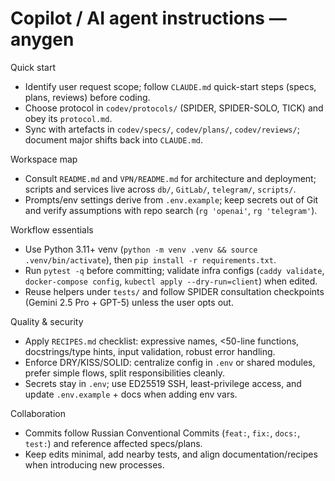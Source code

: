 <!--
Guidance for AI coding agents working in the `anygen` repo.
Keep this file short (20-50 lines). Be concrete and reference real files/commands.
-->

# Copilot / AI agent instructions — anygen

Quick start
- Identify user request scope; follow `CLAUDE.md` quick-start steps (specs, plans, reviews) before coding.
- Choose protocol in `codev/protocols/` (SPIDER, SPIDER-SOLO, TICK) and obey its `protocol.md`.
- Sync with artefacts in `codev/specs/`, `codev/plans/`, `codev/reviews/`; document major shifts back into `CLAUDE.md`.

Workspace map
- Consult `README.md` and `VPN/README.md` for architecture and deployment; scripts and services live across `db/`, `GitLab/`, `telegram/`, `scripts/`.
- Prompts/env settings derive from `.env.example`; keep secrets out of Git and verify assumptions with repo search (`rg 'openai'`, `rg 'telegram'`).

Workflow essentials
- Use Python 3.11+ venv (`python -m venv .venv && source .venv/bin/activate`), then `pip install -r requirements.txt`.
- Run `pytest -q` before committing; validate infra configs (`caddy validate`, `docker-compose config`, `kubectl apply --dry-run=client`) when edited.
- Reuse helpers under `tests/` and follow SPIDER consultation checkpoints (Gemini 2.5 Pro + GPT-5) unless the user opts out.

Quality & security
- Apply `RECIPES.md` checklist: expressive names, <50-line functions, docstrings/type hints, input validation, robust error handling.
- Enforce DRY/KISS/SOLID: centralize config in `.env` or shared modules, prefer simple flows, split responsibilities cleanly.
- Secrets stay in `.env`; use ED25519 SSH, least-privilege access, and update `.env.example` + docs when adding env vars.

Collaboration
- Commits follow Russian Conventional Commits (`feat:`, `fix:`, `docs:`, `test:`) and reference affected specs/plans.
- Keep edits minimal, add nearby tests, and align documentation/recipes when introducing new processes.
